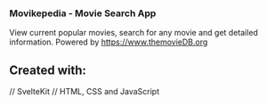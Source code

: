 ### Movikepedia - Movie Search App

View current popular movies, search for any movie and get detailed information.
Powered by https://www.themovieDB.org

## Created with:

// SvelteKit
// HTML, CSS and JavaScript
